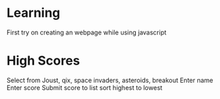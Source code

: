 # Learning
First try on creating an webpage while using javascript
# High Scores
Select from Joust, qix, space invaders, asteroids, breakout
Enter name
Enter score
Submit score to list
sort highest to lowest
